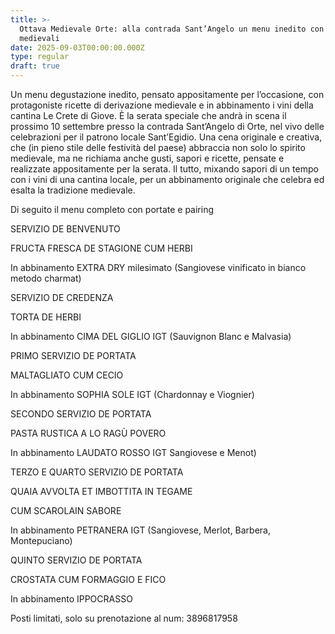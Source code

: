 ```yaml
---
title: >-
  Ottava Medievale Orte: alla contrada Sant’Angelo un menu inedito con ricette
  medievali
date: 2025-09-03T00:00:00.000Z
type: regular
draft: true
---
```


Un menu degustazione inedito, pensato appositamente per l’occasione, con protagoniste ricette di derivazione medievale e in abbinamento i vini della cantina Le Crete di Giove. È la serata speciale che andrà in scena il prossimo 10 settembre presso la contrada Sant’Angelo di Orte, nel vivo delle celebrazioni per il patrono locale Sant’Egidio. Una cena originale e creativa, che (in pieno stile delle festività del paese) abbraccia non solo lo spirito medievale, ma ne richiama anche gusti, sapori e ricette, pensate e realizzate appositamente per la serata. Il tutto, mixando sapori di un tempo con i vini di una cantina locale, per un abbinamento originale che celebra ed esalta la tradizione medievale.

Di seguito il menu completo con portate e pairing

SERVIZIO DE BENVENUTO

FRUCTA FRESCA DE STAGIONE CUM HERBI

In abbinamento EXTRA DRY milesimato (Sangiovese vinificato in bianco metodo charmat)

SERVIZIO DE CREDENZA

TORTA DE HERBI

In abbinamento CIMA DEL GIGLIO IGT (Sauvignon Blanc e Malvasia)

PRIMO SERVIZIO DE PORTATA

MALTAGLIATO CUM CECIO

In abbinamento SOPHIA SOLE IGT (Chardonnay e Viognier)

SECONDO SERVIZIO DE PORTATA

PASTA RUSTICA A LO RAGÙ POVERO

In abbinamento LAUDATO ROSSO IGT Sangiovese e Menot)

TERZO E QUARTO SERVIZIO DE PORTATA

QUAIA AVVOLTA ET IMBOTTITA IN TEGAME

CUM SCAROLAIN SABORE

In abbinamento PETRANERA IGT (Sangiovese, Merlot, Barbera, Montepuciano)

QUINTO SERVIZIO DE PORTATA

CROSTATA CUM FORMAGGIO E FICO

In abbinamento IPPOCRASSO

Posti limitati, solo su prenotazione al num: 3896817958
